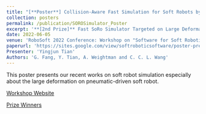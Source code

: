```yaml
---
title: "[**Poster**] Collision-Aware Fast Simulation for Soft Robots by Optimization-Based Geometric Computing"
collection: posters
permalink: /publication/SOROSimulator_Poster
excerpt: '**[2nd Prize]** Fast SoRo Simulator Targeted on Large Deformation'
date: 2022-06-05
venue: 'RoboSoft 2022 Conference: Workshop on "Software for Soft Robotics Research"'
paperurl: 'https://sites.google.com/view/softroboticsoftware/poster-presentation'
Presenter: 'Yingjun Tian'
Authors: 'G. Fang, Y. Tian, A. Weightman and C. C. L. Wang'
---
```

This poster presents our recent works on soft robot simulation especially about the large deformation on pneumatic-driven soft robot.

[Workshop Website](https://sites.google.com/view/softroboticsoftware/home)

[Prize Winners](https://sites.google.com/view/softroboticsoftware/poster-presentation)
